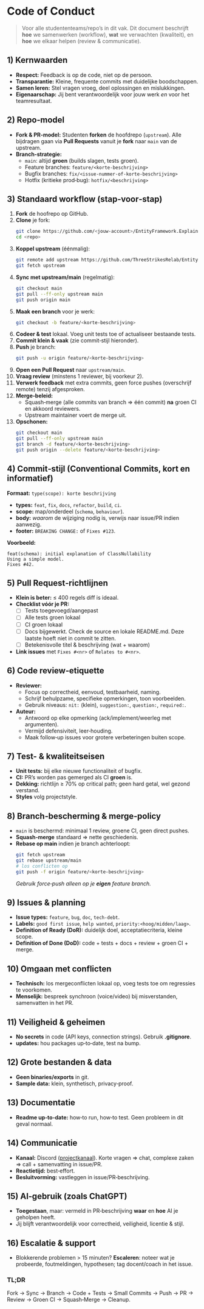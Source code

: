 # Code of Conduct
> Voor alle studententeams/repo’s in dit vak. Dit document beschrijft **hoe** we samenwerken (workflow), **wat** we verwachten (kwaliteit), en **hoe** we elkaar helpen (review & communicatie).

## 1) Kernwaarden
* **Respect:** Feedback is op de code, niet op de persoon.
* **Transparantie:** Kleine, frequente commits met duidelijke boodschappen.
* **Samen leren:** Stel vragen vroeg, deel oplossingen en mislukkingen.
* **Eigenaarschap:** Jij bent verantwoordelijk voor jouw werk *en* voor het teamresultaat.

## 2) Repo‑model
* **Fork & PR‑model:** Studenten **forken** de hoofdrepo (`upstream`). Alle bijdragen gaan via **Pull Requests** vanuit je **fork** naar `main` van de upstream.
* **Branch‑strategie:**
  * `main`: altijd **groen** (builds slagen, tests groen).
  * Feature branches: `feature/<korte‑beschrijving>`
  * Bugfix branches: `fix/<issue‑nummer‑of‑korte‑beschrijving>`
  * Hotfix (kritieke prod‑bug): `hotfix/<beschrijving>`

## 3) Standaard workflow (stap‑voor‑stap)
1. **Fork** de hoofrepo op GitHub.
2. **Clone** je fork:
   ```bash
   git clone https://github.com/<jouw-account>/EntityFramework.Explained.git
   cd <repo>
   ```
3. **Koppel upstream** (éénmalig):
   ```bash
   git remote add upstream https://github.com/ThreeStrikesRelab/EntityFramework.Explained.git
   git fetch upstream
   ```
4. **Sync met upstream/main** (regelmatig):
   ```bash
   git checkout main
   git pull --ff-only upstream main
   git push origin main
   ```
5. **Maak een branch** voor je werk:
   ```bash
   git checkout -b feature/<korte-beschrijving>
   ```
6. **Codeer & test** lokaal. Voeg unit tests toe of actualiseer bestaande tests.
7. **Commit klein & vaak** (zie commit‑stijl hieronder).
8. **Push** je branch:
   ```bash
   git push -u origin feature/<korte-beschrijving>
   ```
9. **Open een Pull Request** naar `upstream/main`.
10. **Vraag review** (minstens 1 reviewer, bij voorkeur 2).
11. **Verwerk feedback** met extra commits, geen force pushes (overschrijf remote) tenzij afgesproken.
12. **Merge‑beleid:**
    * Squash‑merge (alle commits van branch => één commit) **na** groen CI en akkoord reviewers.
    * Upstream maintainer voert de merge uit.
13. **Opschonen:**
    ```bash
    git checkout main
    git pull --ff-only upstream main
    git branch -d feature/<korte-beschrijving>
    git push origin --delete feature/<korte-beschrijving>
    ```
## 4) Commit‑stijl (Conventional Commits, kort en informatief)
**Formaat:** `type(scope): korte beschrijving`
* **types:** `feat`, `fix`, `docs`, `refactor`, `build`, `ci`.
* **scope:**  map/onderdeel (`schema`, `behaviour`).
* **body:** *waarom* de wijziging nodig is, verwijs naar issue/PR indien aanwezig.
* **footer:** `BREAKING CHANGE:` of `Fixes #123`.

**Voorbeeld:**
```
feat(schema): initial explanation of ClassNullability
Using a simple model.
Fixes #42.
```

## 5) Pull Request‑richtlijnen
* **Klein is beter:** ≤ 400 regels diff is ideaal.
* **Checklist vóór je PR:**
  * [ ] Tests toegevoegd/aangepast
  * [ ] Alle tests groen lokaal
  * [ ] CI groen lokaal
  * [ ] Docs bijgewerkt. Check de source en lokale README.md. Deze laatste hoeft niet in commit te zitten.
  * [ ] Betekenisvolle titel & beschrijving (wat + waarom)
* **Link issues** met `Fixes #<nr>` of `Relates to #<nr>`.

## 6) Code review‑etiquette
* **Reviewer:**
  * Focus op correctheid, eenvoud, testbaarheid, naming.
  * Schrijf behulpzame, specifieke opmerkingen, toon voorbeelden.
  * Gebruik niveaus: `nit:` (klein), `suggestion:`, `question:`, `required:`.
* **Auteur:**
  * Antwoord op elke opmerking (ack/implement/weerleg met argumenten).
  * Vermijd defensiviteit, leer‑houding.
  * Maak follow‑up issues voor grotere verbeteringen buiten scope.

## 7) Test- & kwaliteitseisen
* **Unit tests:** bij elke nieuwe functionaliteit of bugfix.
* **CI:** PR’s worden pas gemerged als CI **groen** is.
* **Dekking:** richtlijn ≥ 70% op critical path; geen hard getal, wel gezond verstand.
* **Styles** volg projectstyle.

## 8) Branch‑bescherming & merge‑policy
* `main` is beschermd: minimaal 1 review, groene CI, geen direct pushes.
* **Squash‑merge** standaard => nette geschiedenis.
* **Rebase op main** indien je branch achterloopt:
  ```bash
  git fetch upstream
  git rebase upstream/main
  # los conflicten op
  git push -f origin feature/<korte-beschrijving>
  ```
  *Gebruik force‑push alleen op je **eigen** feature branch.*

## 9) Issues & planning
* **Issue types:** `feature`, `bug`, `doc`, `tech‑debt`.
* **Labels:** `good first issue`, `help wanted`, `priority:<hoog/midden/laag>`.
* **Definition of Ready (DoR):** duidelijk doel, acceptatiecriteria, kleine scope.
* **Definition of Done (DoD):** code + tests + docs + review + groen CI + merge.

## 10) Omgaan met conflicten
* **Technisch:** los mergeconflicten lokaal op, voeg tests toe om regressies te voorkomen.
* **Menselijk:** bespreek synchroon (voice/video) bij misverstanden, samenvatten in het PR.

## 11) Veiligheid & geheimen
* **No secrets** in code (API keys, connection strings). Gebruik **.gitignore**.
* **updates:** hou packages up‑to‑date, test na bump.

## 12) Grote bestanden & data
* **Geen binaries/exports** in git.
* **Sample data:** klein, synthetisch, privacy‑proof.

## 13) Documentatie
* **Readme up‑to‑date:** how‑to run, how‑to test. Geen probleem in dit geval normaal.

## 14) Communicatie
* **Kanaal:** Discord ([projectkanaal](https://discord.com/channels/707489155835232276/1404303820573380780)). Korte vragen => chat, complexe zaken => call + samenvatting in issue/PR.
* **Reactietijd:** best‑effort.
* **Besluitvorming:** vastleggen in issue/PR‑beschrijving.

## 15) AI‑gebruik (zoals ChatGPT)

* **Toegestaan**, maar: vermeld in PR‑beschrijving **waar** en **hoe** AI je geholpen heeft.
* Jij blijft verantwoordelijk voor correctheid, veiligheid, licentie & stijl.

## 16) Escalatie & support

* Blokkerende problemen > 15 minuten? **Escaleren**: noteer wat je probeerde, foutmeldingen, hypothesen; tag docent/coach in het issue.

### TL;DR
Fork → Sync → Branch → Code + Tests → Small Commits → Push → PR → Review → Groen CI → Squash‑Merge → Cleanup.

